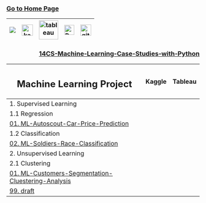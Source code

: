 ### [Go to Home Page](https://github.com/celik-muhammed)

<div align="center">
  
| [![](https://img.shields.io/badge/linkedin-%230077B5.svg?&style=for-the-badge&logo=linkedin&logoColor=white)][Linkedin] | [<img src="https://www.kaggle.com/static/images/site-logo.svg" alt="kaggle" height="28.5"/>][kaggle] | [<img src="https://www.tableau.com/sites/default/files/2021-05/tableau_rgb_500x104.png" alt="tableau" height="50"/>][tableau] | [<picture><source media="(prefers-color-scheme: dark)" srcset="https://theme.zdassets.com/theme_assets/224203/4a55138e21ad44a9c72c8295181c79fe938a2ae6.svg" alt="kaggle" height="26"><img alt="Dark" src="https://cdn-static-1.medium.com/sites/medium.com/about/images/Medium-Logo-Black-RGB-1.svg" alt="kaggle" height="26"></picture>][medium] | [<img src="https://user-images.githubusercontent.com/94930605/160260064-ff3aa908-cbfd-4350-ab28-a26a0b7a1819.png" alt="github_pages" height="28.5"/>][github_pages] |
|:-:|:-:|:-:|:-:|:-:|

<!-- CHANGE-05 .../myname/ myname yerine profil user name yaz -->
[Linkedin]: https://www.linkedin.com/in/çelik-muhammed/ "LinkedIn"
[kaggle]: https://www.kaggle.com/clkmuhammed "Kaggle Page"
[tableau]: https://public.tableau.com/app/profile/celikmuhammed "Tableau Page"
[medium]: https://celik-muhammed.medium.com/ "Medium Page"
[github_pages]: https://celik-muhammed.github.io/ "GitHub Pages"

<h3 align='right'>
  
[14CS-Machine-Learning-Case-Studies-with-Python](https://github.com/celik-muhammed/14CS-Machine-Learning-Case-Studies-with-Python/blob/master/README.md)
</h3>

| <h2 align='center'>Machine Learning Project</h2> | Kaggle | Tableau |
|:--|:-:|:-:|
| 1. Supervised Learning | 
| 1.1 Regression | 
| [01. ML-Autoscout-Car-Price-Prediction](https://github.com/celik-muhammed/ML-Autoscout-Car-Price-Prediction-Project/blob/master/README.md) | 
| 1.2 Classification | 
| [02. ML-Soldiers-Race-Classification](https://github.com/celik-muhammed/ML-Soldiers-Race-Classification-Project/blob/master/README.md) | 
| 2. Unsupervised Learning | 
| 2.1 Clustering | 
| [01. ML-Customers-Segmentation-Cluestering-Analysis](https://github.com/celik-muhammed/ML-Customers-Segmentation-Cluestering-Analysis-Project/blob/master/README.md) |
| [99. draft ](./draft ) | [](#) |

</div>
